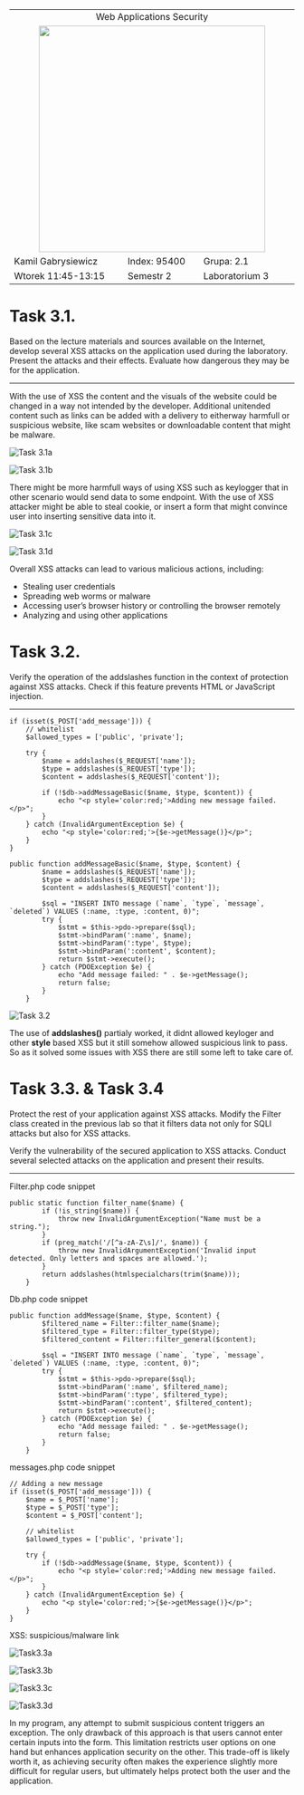 <table align='center'>
  <tr> <td colspan='3' align='center' width='884px'> Web Applications Security </td> </tr>
  <tr> <td colspan="3" align='center'> <img src='https://github.com/Gabrysiewicz/Programowanie-aplikacji-w-chmurze-obliczeniowe/blob/main/logo_politechniki_lubelskiej.jpg' width="400px" height="400px"></td> </tr>
  <tr> <td> Kamil Gabrysiewicz </td> <td> Index: 95400 </td> <td> Grupa: 2.1 </td> </tr>  
  <tr> <td> Wtorek 11:45-13:15 </td> <td> Semestr 2 </td> <td>Laboratorium 3</td></tr>  
</table>

# Task 3.1.
Based on the lecture materials and sources available on the Internet, develop several XSS
attacks on the application used during the laboratory. Present the attacks and their effects.
Evaluate how dangerous they may be for the application.
<hr/>
With the use of XSS the content and the visuals of the website could be changed in a way not intended by the developer.
Additional unitended content such as links can be added with a delivery to eitherway harmfull or suspicious website, 
like scam websites or downloadable content that might be malware.

![Task 3.1a](https://github.com/Gabrysiewicz/S9_Web-Applications-Security/blob/lab3/img/Task3_1a.png)

![Task 3.1b](https://github.com/Gabrysiewicz/S9_Web-Applications-Security/blob/lab3/img/Task3_1b.png)

There might be more harmfull ways of using XSS such as keylogger that in other scenario would send data to some endpoint.
With the use of XSS attacker might be able to steal cookie, or insert a form that might convince user into inserting sensitive data
into it.

![Task 3.1c](https://github.com/Gabrysiewicz/S9_Web-Applications-Security/blob/lab3/img/Task3_1c.png)

![Task 3.1d](https://github.com/Gabrysiewicz/S9_Web-Applications-Security/blob/lab3/img/Task3_1d.png)

Overall XSS attacks can lead to various malicious actions, including:
- Stealing user credentials
- Spreading web worms or malware
- Accessing user’s browser history or controlling the browser remotely
- Analyzing and using other applications

# Task 3.2.
Verify the operation of the addslashes function in the context of protection against XSS
attacks. Check if this feature prevents HTML or JavaScript injection.
<hr/>

```
if (isset($_POST['add_message'])) {
    // whitelist
    $allowed_types = ['public', 'private'];

    try {
        $name = addslashes($_REQUEST['name']);
        $type = addslashes($_REQUEST['type']);
        $content = addslashes($_REQUEST['content']);

        if (!$db->addMessageBasic($name, $type, $content)) {
            echo "<p style='color:red;'>Adding new message failed.</p>";
        }
    } catch (InvalidArgumentException $e) {
        echo "<p style='color:red;'>{$e->getMessage()}</p>";
    }
}
```
```
public function addMessageBasic($name, $type, $content) {
        $name = addslashes($_REQUEST['name']);
        $type = addslashes($_REQUEST['type']);
        $content = addslashes($_REQUEST['content']);

        $sql = "INSERT INTO message (`name`, `type`, `message`, `deleted`) VALUES (:name, :type, :content, 0)";
        try {
            $stmt = $this->pdo->prepare($sql);
            $stmt->bindParam(':name', $name);
            $stmt->bindParam(':type', $type);
            $stmt->bindParam(':content', $content);
            return $stmt->execute();
        } catch (PDOException $e) {
            echo "Add message failed: " . $e->getMessage();
            return false;
        }
    }
```
![Task 3.2](https://github.com/Gabrysiewicz/S9_Web-Applications-Security/blob/lab3/img/Task3_2.png)

The use of **addslashes()** partialy worked, it didnt allowed keyloger and other **style** based XSS but it still somehow allowed suspicious link to pass.
So as it solved some issues with XSS there are still some left to take care of.

# Task 3.3. & Task 3.4
Protect the rest of your application against XSS attacks. Modify the Filter class created in
the previous lab so that it filters data not only for SQLI attacks but also for XSS attacks.

Verify the vulnerability of the secured application to XSS attacks. Conduct several selected
attacks on the application and present their results.

<hr/>

Filter.php code snippet
```
public static function filter_name($name) {
        if (!is_string($name)) {
            throw new InvalidArgumentException("Name must be a string.");
        }
        if (preg_match('/[^a-zA-Z\s]/', $name)) {
            throw new InvalidArgumentException('Invalid input detected. Only letters and spaces are allowed.');
        }
        return addslashes(htmlspecialchars(trim($name)));
    }
```

Db.php code snippet
```
public function addMessage($name, $type, $content) {
        $filtered_name = Filter::filter_name($name);
        $filtered_type = Filter::filter_type($type);
        $filtered_content = Filter::filter_general($content);

        $sql = "INSERT INTO message (`name`, `type`, `message`, `deleted`) VALUES (:name, :type, :content, 0)";
        try {
            $stmt = $this->pdo->prepare($sql);
            $stmt->bindParam(':name', $filtered_name);
            $stmt->bindParam(':type', $filtered_type);
            $stmt->bindParam(':content', $filtered_content);
            return $stmt->execute();
        } catch (PDOException $e) {
            echo "Add message failed: " . $e->getMessage();
            return false;
        }
    }
```

messages.php code snippet
```
// Adding a new message
if (isset($_POST['add_message'])) {
    $name = $_POST['name'];
    $type = $_POST['type'];
    $content = $_POST['content'];

    // whitelist
    $allowed_types = ['public', 'private'];

    try {
        if (!$db->addMessage($name, $type, $content)) {
            echo "<p style='color:red;'>Adding new message failed.</p>";
        }
    } catch (InvalidArgumentException $e) {
        echo "<p style='color:red;'>{$e->getMessage()}</p>";
    }
}
```

XSS: suspicious/malware link

![Task3.3a](https://github.com/Gabrysiewicz/S9_Web-Applications-Security/blob/lab3/img/Task3_3.png)

![Task3.3b](https://github.com/Gabrysiewicz/S9_Web-Applications-Security/blob/lab3/img/Task3_3b.png)

![Task3.3c](https://github.com/Gabrysiewicz/S9_Web-Applications-Security/blob/lab3/img/Task3_3c.png)

![Task3.3d](https://github.com/Gabrysiewicz/S9_Web-Applications-Security/blob/lab3/img/Task3_3d.png)

In my program, any attempt to submit suspicious content triggers an exception. 
The only drawback of this approach is that users cannot enter certain inputs into the form. 
This limitation restricts user options on one hand but enhances application security on the other.
This trade-off is likely worth it, as achieving security often makes the experience slightly more difficult for regular users, but ultimately helps protect both the user and the application.
